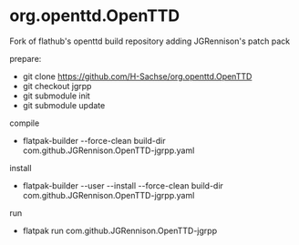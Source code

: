 # org.openttd.OpenTTD
Fork of flathub's openttd build repository adding JGRennison's patch pack

prepare:
 - git clone https://github.com/H-Sachse/org.openttd.OpenTTD
 - git checkout jgrpp
 - git submodule init
 - git submodule update

compile
 - flatpak-builder --force-clean build-dir com.github.JGRennison.OpenTTD-jgrpp.yaml

install
 - flatpak-builder --user --install --force-clean build-dir com.github.JGRennison.OpenTTD-jgrpp.yaml

run
 - flatpak run com.github.JGRennison.OpenTTD-jgrpp
